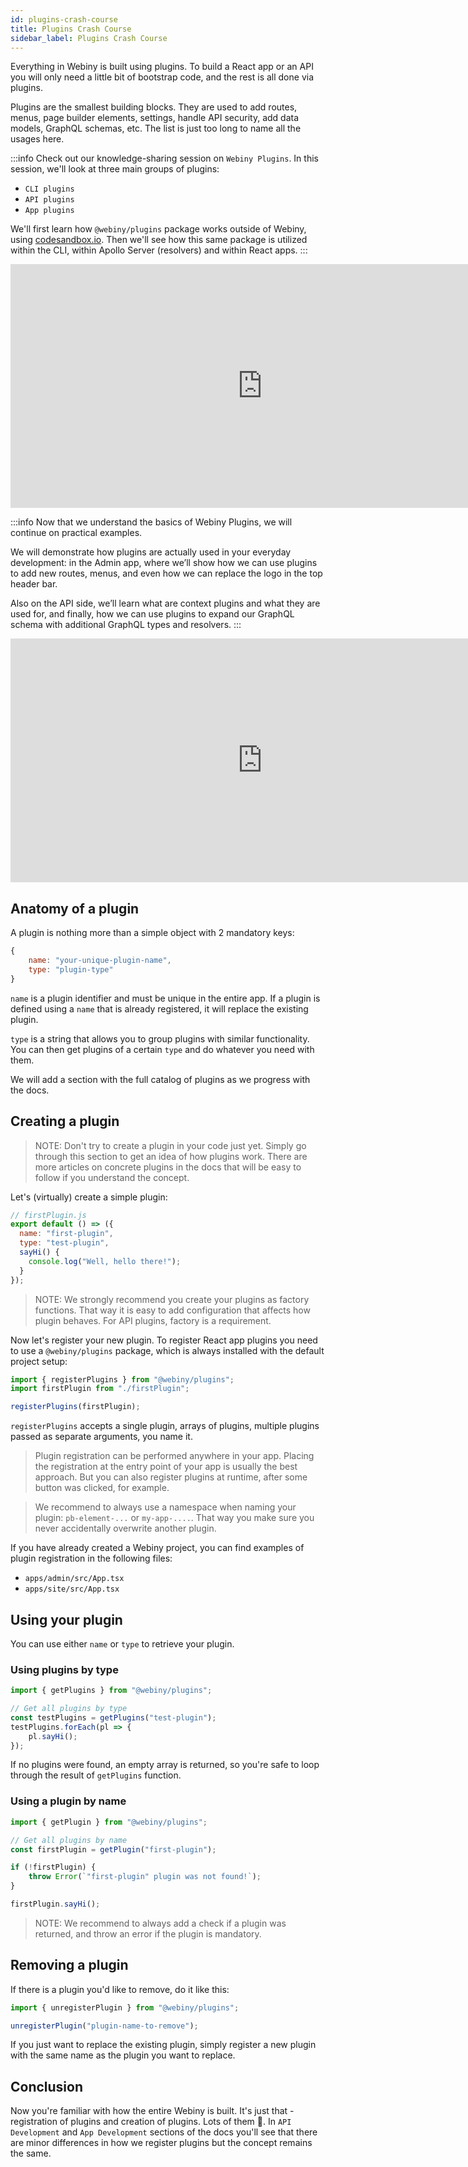 ```yaml
---
id: plugins-crash-course
title: Plugins Crash Course
sidebar_label: Plugins Crash Course
---
```


Everything in Webiny is built using plugins. To build a React app or an API you will only need a little bit of bootstrap code, and the rest is all done via plugins.

Plugins are the smallest building blocks. They are used to add routes, menus, page builder elements, settings, handle API security, add data models, GraphQL schemas, etc. The list is just too long to name all the usages here.

:::info
Check out our knowledge-sharing session on `Webiny Plugins`. 
In this session, we'll look at three main groups of plugins:
- `CLI plugins`
- `API plugins`
- `App plugins`

We'll first learn how `@webiny/plugins` package works outside of Webiny, using [codesandbox.io](https://www.codesandbox.io). Then we'll see how this same package is utilized within the CLI, within Apollo Server (resolvers) and within React apps.
:::

<iframe width="805" height="390" src="https://youtube.com/embed/4qcDLzu8kVM" frameborder="0" allowfullscreen></iframe>

:::info
Now that we understand the basics of Webiny Plugins, we will continue on practical examples. 

We will demonstrate how plugins are actually used in your everyday development: in the Admin app, where we’ll show how we can use plugins to add new routes, menus, and even how we can replace the logo in the top header bar. 

Also on the API side, we’ll learn what are context plugins and what they are used for, and finally, how we can use plugins to expand our GraphQL schema with additional GraphQL types and resolvers.
:::

<iframe width="805" height="390" src="https://youtube.com/embed/NGoZ3TDTYus" frameborder="0" allowfullscreen></iframe>

## Anatomy of a plugin

A plugin is nothing more than a simple object with 2 mandatory keys:

```js
{
    name: "your-unique-plugin-name",
    type: "plugin-type"
}
```

`name` is a plugin identifier and must be unique in the entire app. If a plugin is defined using a `name` that is already registered, it will replace the existing plugin.

`type` is a string that allows you to group plugins with similar functionality. You can then get plugins of a certain `type` and do whatever you need with them.

We will add a section with the full catalog of plugins as we progress with the docs.

## Creating a plugin

> NOTE: Don't try to create a plugin in your code just yet. Simply go through this section to get an idea of how plugins work. There are more articles on concrete plugins in the docs that will be easy to follow if you understand the concept.

Let's (virtually) create a simple plugin:

```js
// firstPlugin.js
export default () => ({
  name: "first-plugin",
  type: "test-plugin",
  sayHi() {
    console.log("Well, hello there!");
  }
});
```

> NOTE: We strongly recommend you create your plugins as factory functions. That way it is easy to add configuration that affects how plugin behaves. For API plugins, factory is a requirement.

Now let's register your new plugin. To register React app plugins you need to use a `@webiny/plugins` package, which is always installed with the default project setup:

```js
import { registerPlugins } from "@webiny/plugins";
import firstPlugin from "./firstPlugin";

registerPlugins(firstPlugin);
```

`registerPlugins` accepts a single plugin, arrays of plugins, multiple
plugins passed as separate arguments, you name it.

> Plugin registration can be performed anywhere in your app. Placing the registration at the entry point of your app is usually the best approach. But you can also register plugins at runtime, after some button was clicked, for example.

> We recommend to always use a namespace when naming your plugin: `pb-element-...` or `my-app-....`. That way you make sure you never accidentally overwrite another plugin.

If you have already created a Webiny project, you can find examples of plugin registration in the following files:

- `apps/admin/src/App.tsx`
- `apps/site/src/App.tsx`

## Using your plugin

You can use either `name` or `type` to retrieve your plugin.

### Using plugins by type

```js
import { getPlugins } from "@webiny/plugins";

// Get all plugins by type
const testPlugins = getPlugins("test-plugin");
testPlugins.forEach(pl => {
    pl.sayHi();
});
```

If no plugins were found, an empty array is returned, so you're safe to loop through the result of `getPlugins` function.

### Using a plugin by name

```js
import { getPlugin } from "@webiny/plugins";

// Get all plugins by name
const firstPlugin = getPlugin("first-plugin");

if (!firstPlugin) {
    throw Error(`"first-plugin" plugin was not found!`);
}

firstPlugin.sayHi();
```

> NOTE: We recommend to always add a check if a plugin was returned, and throw an error if the plugin is mandatory.

## Removing a plugin

If there is a plugin you'd like to remove, do it like this:

```js
import { unregisterPlugin } from "@webiny/plugins";

unregisterPlugin("plugin-name-to-remove");
```

If you just want to replace the existing plugin, simply register a new plugin with the same name as the plugin you want to replace.

## Conclusion

Now you're familiar with how the entire Webiny is built. It's just that - registration of plugins and creation of plugins. Lots of them 🚀. In `API Development` and `App Development` sections of the docs you'll see that there are minor differences in how we register plugins but the concept remains the same.
